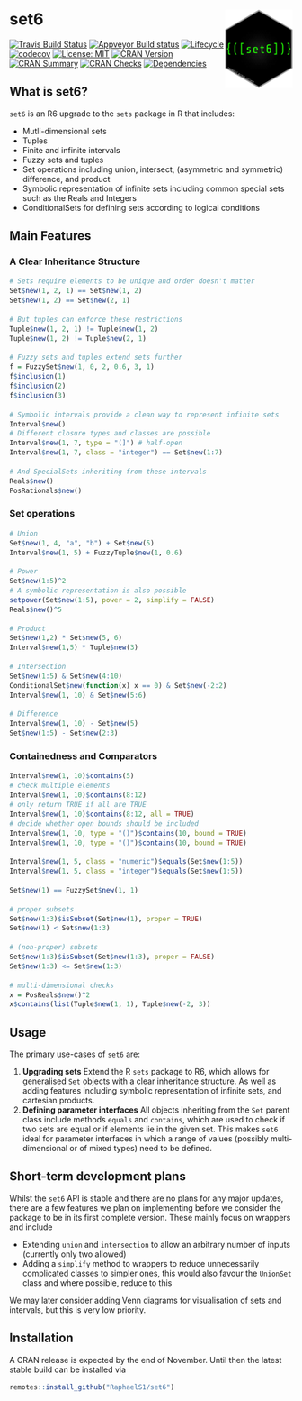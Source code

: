 # set6 <img src="man/figures/logo.png" align="right" alt="" width="120" />

[![Travis Build Status](https://travis-ci.com/RaphaelS1/set6.svg?branch=master)](https://travis-ci.com/RaphaelS1/set6)
[![Appveyor Build status](https://ci.appveyor.com/api/projects/status/ueqvqs5n38tcs3r8?svg=true)](https://ci.appveyor.com/project/RaphaelS1/set6)
[![Lifecycle](https://img.shields.io/badge/lifecycle-maturing-blue.svg)](https://img.shields.io/badge/lifecycle-maturing-blue.svg)
[![codecov](https://codecov.io/gh/RaphaelS1/set6/branch/master/graph/badge.svg)](https://codecov.io/gh/RaphaelS1/set6/branch/master/graph/badge.svg)
[![License: MIT](https://img.shields.io/badge/License-MIT-yellow.svg)](https://opensource.org/licenses/MIT)
[![CRAN Version](http://www.r-pkg.org/badges/version-ago/set6)](http://www.r-pkg.org/badges/version/set6)
[![CRAN Summary](http://cranlogs.r-pkg.org/badges/grand-total/set6)](http://cranlogs.r-pkg.org/badges/grand-total/set6)
[![CRAN Checks](https://cranchecks.info/badges/summary/set6)](https://cran.r-project.org/web/checks/check_results_set6.html)
[![Dependencies](https://tinyverse.netlify.com/badge/set6)](https://CRAN.R-project.org/package=set6)

## What is set6?

`set6` is an R6 upgrade to the `sets` package in R that includes:
* Mutli-dimensional sets
* Tuples
* Finite and infinite intervals
* Fuzzy sets and tuples
* Set operations including union, intersect, (asymmetric and symmetric) difference, and product
* Symbolic representation of infinite sets including common special sets such as the Reals and Integers
* ConditionalSets for defining sets according to logical conditions

## Main Features

### A Clear Inheritance Structure

```R
# Sets require elements to be unique and order doesn't matter
Set$new(1, 2, 1) == Set$new(1, 2)
Set$new(1, 2) == Set$new(2, 1)

# But tuples can enforce these restrictions
Tuple$new(1, 2, 1) != Tuple$new(1, 2)
Tuple$new(1, 2) != Tuple$new(2, 1)

# Fuzzy sets and tuples extend sets further
f = FuzzySet$new(1, 0, 2, 0.6, 3, 1)
f$inclusion(1)
f$inclusion(2)
f$inclusion(3)

# Symbolic intervals provide a clean way to represent infinite sets
Interval$new()
# Different closure types and classes are possible
Interval$new(1, 7, type = "(]") # half-open
Interval$new(1, 7, class = "integer") == Set$new(1:7)

# And SpecialSets inheriting from these intervals
Reals$new()
PosRationals$new()
```

### Set operations
```R
# Union
Set$new(1, 4, "a", "b") + Set$new(5)
Interval$new(1, 5) + FuzzyTuple$new(1, 0.6)

# Power
Set$new(1:5)^2
# A symbolic representation is also possible
setpower(Set$new(1:5), power = 2, simplify = FALSE)
Reals$new()^5

# Product
Set$new(1,2) * Set$new(5, 6)
Interval$new(1,5) * Tuple$new(3)

# Intersection
Set$new(1:5) & Set$new(4:10)
ConditionalSet$new(function(x) x == 0) & Set$new(-2:2)
Interval$new(1, 10) & Set$new(5:6)

# Difference
Interval$new(1, 10) - Set$new(5)
Set$new(1:5) - Set$new(2:3)
```

### Containedness and Comparators
```R
Interval$new(1, 10)$contains(5)
# check multiple elements
Interval$new(1, 10)$contains(8:12)
# only return TRUE if all are TRUE
Interval$new(1, 10)$contains(8:12, all = TRUE)
# decide whether open bounds should be included
Interval$new(1, 10, type = "()")$contains(10, bound = TRUE)
Interval$new(1, 10, type = "()")$contains(10, bound = TRUE)

Interval$new(1, 5, class = "numeric")$equals(Set$new(1:5))
Interval$new(1, 5, class = "integer")$equals(Set$new(1:5))

Set$new(1) == FuzzySet$new(1, 1)

# proper subsets
Set$new(1:3)$isSubset(Set$new(1), proper = TRUE)
Set$new(1) < Set$new(1:3)

# (non-proper) subsets
Set$new(1:3)$isSubset(Set$new(1:3), proper = FALSE)
Set$new(1:3) <= Set$new(1:3)

# multi-dimensional checks
x = PosReals$new()^2
x$contains(list(Tuple$new(1, 1), Tuple$new(-2, 3))
```

## Usage

The primary use-cases of `set6` are:

1. **Upgrading sets** Extend the R `sets` package to R6, which allows for generalised `Set` objects with a clear inheritance structure. As well as adding features including symbolic representation of infinite sets, and cartesian products.
2. **Defining parameter interfaces** All objects inheriting from the `Set` parent class include methods `equals` and `contains`, which are used to check if two sets are equal or if elements lie in the given set. This makes `set6` ideal for parameter interfaces in which a range of values (possibly multi-dimensional or of mixed types) need to be defined.

## Short-term development plans

Whilst the `set6` API is stable and there are no plans for any major updates, there are a few features we plan on implementing before we consider the package to be in its first complete version. These mainly focus on wrappers and include

* Extending `union` and `intersection` to allow an arbitrary number of inputs (currently only two allowed)
* Adding a `simplify` method to wrappers to reduce unnecessarily complicated classes to simpler ones, this would also favour the `UnionSet` class and where possible, reduce to this

We may later consider adding Venn diagrams for visualisation of sets and intervals, but this is very low priority.

## Installation

A CRAN release is expected by the end of November. Until then the latest stable build can be installed via

```R
remotes::install_github("RaphaelS1/set6")
```
